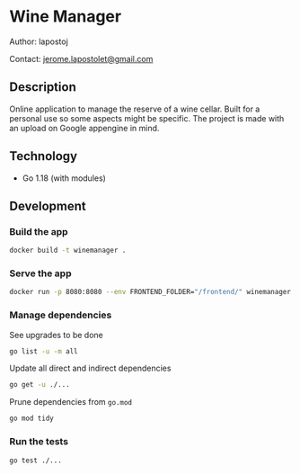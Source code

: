 # Wine Manager

Author: lapostoj

Contact: jerome.lapostolet@gmail.com

## Description

Online application to manage the reserve of a wine cellar.
Built for a personal use so some aspects might be specific.
The project is made with an upload on Google appengine in mind.

## Technology

- Go 1.18 (with modules)

## Development

### Build the app

```bash
docker build -t winemanager .
```

### Serve the app

```bash
docker run -p 8080:8080 --env FRONTEND_FOLDER="/frontend/" winemanager
```

### Manage dependencies

See upgrades to be done

```bash
go list -u -m all
```

Update all direct and indirect dependencies

```bash
go get -u ./...
```

Prune dependencies from `go.mod`

```bash
go mod tidy
```

### Run the tests

```bash
go test ./...
```
